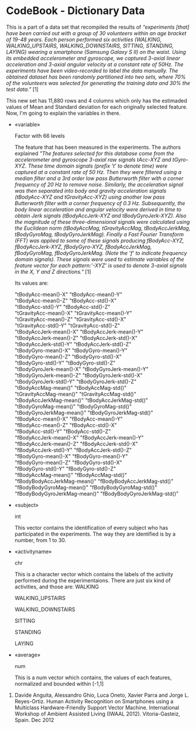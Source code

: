 # CodeBook - Dictionary Data  

This is a part of a data set that recompiled the results of *“experiments \[that\] have been carried out with a group of 30 volunteers within an age bracket of 19-48 years. 
Each person performed six activities (WALKING,
WALKING\_UPSTAIRS, WALKING\_DOWNSTAIRS, SITTING, STANDING, LAYING)
wearing a smartphone (Samsung Galaxy S II) on the waist. Using its
embedded accelerometer and gyroscope, we captured 3-axial linear
acceleration and 3-axial angular velocity at a constant rate of 50Hz.
The experiments have been video-recorded to label the data manually. The
obtained dataset has been randomly partitioned into two sets, where 70%
of the volunteers was selected for generating the training data and 30%
the test data.”* [1]

This new set has 11,880 rows and 4 columns which only has the estimaded values of Mean and Standard deviation for each originally selected feature. 
Now, I'm going to explain the variables in there. 


* «variable»

  Factor with 66 levels
  
  The feature that has been measured in the experiments. The authors explained *"The features selected for this database come from the accelerometer and gyroscope 3-axial raw         signals tAcc-XYZ and tGyro-XYZ. These time domain signals (prefix 't' to denote time) were captured at a constant rate of 50 Hz. Then they were filtered using a median filter     and a 3rd order low pass Butterworth filter with a corner frequency of 20 Hz to remove noise. Similarly, the acceleration signal was then separated into body and gravity           acceleration signals (tBodyAcc-XYZ and tGravityAcc-XYZ) using another low pass Butterworth filter with a corner frequency of 0.3 Hz. Subsequently, the body linear acceleration     and angular velocity were derived in time to obtain Jerk signals (tBodyAccJerk-XYZ and tBodyGyroJerk-XYZ). Also the magnitude of these three-dimensional signals were               calculated using the Euclidean norm (tBodyAccMag, tGravityAccMag, tBodyAccJerkMag, tBodyGyroMag, tBodyGyroJerkMag). Finally a Fast Fourier Transform (FFT) was applied to some     of these signals producing fBodyAcc-XYZ, fBodyAccJerk-XYZ, fBodyGyro-XYZ, fBodyAccJerkMag, fBodyGyroMag, fBodyGyroJerkMag. (Note the 'f' to indicate frequency domain signals).     These signals were used to estimate variables of the feature vector for each pattern:'-XYZ' is used to denote 3-axial signals in the X, Y and Z directions."* [1]
  
  Its values are:
  
  "tBodyAcc-mean()-X"           "tBodyAcc-mean()-Y"          
  "tBodyAcc-mean()-Z"           "tBodyAcc-std()-X"           
  "tBodyAcc-std()-Y"            "tBodyAcc-std()-Z"           
 "tGravityAcc-mean()-X"        "tGravityAcc-mean()-Y"       
 "tGravityAcc-mean()-Z"        "tGravityAcc-std()-X"        
 "tGravityAcc-std()-Y"         "tGravityAcc-std()-Z"        
 "tBodyAccJerk-mean()-X"       "tBodyAccJerk-mean()-Y"      
 "tBodyAccJerk-mean()-Z"       "tBodyAccJerk-std()-X"       
 "tBodyAccJerk-std()-Y"        "tBodyAccJerk-std()-Z"       
 "tBodyGyro-mean()-X"          "tBodyGyro-mean()-Y"         
 "tBodyGyro-mean()-Z"          "tBodyGyro-std()-X"          
 "tBodyGyro-std()-Y"           "tBodyGyro-std()-Z"          
 "tBodyGyroJerk-mean()-X"      "tBodyGyroJerk-mean()-Y"     
 "tBodyGyroJerk-mean()-Z"      "tBodyGyroJerk-std()-X"      
 "tBodyGyroJerk-std()-Y"       "tBodyGyroJerk-std()-Z"      
 "tBodyAccMag-mean()"          "tBodyAccMag-std()"          
 "tGravityAccMag-mean()"       "tGravityAccMag-std()"       
 "tBodyAccJerkMag-mean()"      "tBodyAccJerkMag-std()"      
 "tBodyGyroMag-mean()"         "tBodyGyroMag-std()"         
 "tBodyGyroJerkMag-mean()"     "tBodyGyroJerkMag-std()"     
 "fBodyAcc-mean()-X"           "fBodyAcc-mean()-Y"          
 "fBodyAcc-mean()-Z"           "fBodyAcc-std()-X"           
 "fBodyAcc-std()-Y"            "fBodyAcc-std()-Z"           
 "fBodyAccJerk-mean()-X"       "fBodyAccJerk-mean()-Y"      
 "fBodyAccJerk-mean()-Z"       "fBodyAccJerk-std()-X"       
 "fBodyAccJerk-std()-Y"        "fBodyAccJerk-std()-Z"       
 "fBodyGyro-mean()-X"          "fBodyGyro-mean()-Y"         
 "fBodyGyro-mean()-Z"          "fBodyGyro-std()-X"          
 "fBodyGyro-std()-Y"           "fBodyGyro-std()-Z"          
 "fBodyAccMag-mean()"          "fBodyAccMag-std()"          
 "fBodyBodyAccJerkMag-mean()"  "fBodyBodyAccJerkMag-std()"  
 "fBodyBodyGyroMag-mean()"     "fBodyBodyGyroMag-std()"     
 "fBodyBodyGyroJerkMag-mean()" "fBodyBodyGyroJerkMag-std()"

* «subject»

  int 

  This vector contains the identification of every subject who has participated in the experiments. The way they are identified is by a number, from 1 to 30.
  
* «activityname»

  chr
  
  This is a character vector which contains the labels of the activity performed during the experimentaions. There are just six kind of activities, and those are:
  WALKING
  
  WALKING_UPSTAIRS
  
  WALKING_DOWNSTAIRS
  
  SITTING
  
  STANDING
  
  LAYING
  
  
* «average»

  num 
  
  This is a num vector which contains, the values of each features, normalized and bounded within [-1,1]
  
  
  
  
  


1. Davide Anguita, Alessandro Ghio, Luca Oneto, Xavier Parra and Jorge L. Reyes-Ortiz. Human Activity Recognition on Smartphones using a Multiclass Hardware-Friendly Support Vector Machine. International Workshop of Ambient Assisted Living (IWAAL 2012). Vitoria-Gasteiz, Spain. Dec 2012
